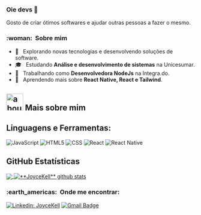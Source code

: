 ### Oie devs 👋

Gosto de criar ótimos softwares e ajudar outras pessoas a fazer o mesmo.

<h3> :woman: &nbsp;Sobre mim </h3>

- 🤔 &nbsp; Explorando novas tecnologias e desenvolvendo soluções de software.
- 🎓 &nbsp; Estudando **Análise e desenvolvimento de sistemas** na Unicesumar.
- 💼 &nbsp; Trabalhando como **Desenvolvedora NodeJs** na Integra.do.
- 🌱 &nbsp; Aprendendo mais sobre **React Native, React e Tailwind**.


## <img width="45" alt="about" src="https://raw.github.com/elizarov/elizarov/master/about.png"> Mais sobre mim


## **Linguagens e Ferramentas:**  

![JavaScript](https://img.shields.io/badge/-JavaScript-333333?style=flat&logo=javascript)
![HTML5](https://img.shields.io/badge/-HTML5-333333?style=flat&logo=HTML5)
![CSS](https://img.shields.io/badge/-CSS-333333?style=flat&logo=CSS3&logoColor=1572B6)
![React](https://img.shields.io/badge/-React-333333?style=flat&logo=react)
![React Native](https://img.shields.io/badge/-React%20Native-333333?style=flat&logo=react)


## **GitHub Estatísticas**

<a href="https://github.com/JoyceKell">
  <img align="center" src="https://github-readme-stats.vercel.app/api/top-langs/?username=JoyceKell&theme=dracula&hide_langs_below=1" />
</a>

<a href="https://github.com/JoyceKell">
 <img align="center" src="https://github-readme-stats.vercel.app/api?username=JoyceKell&show_icons=true&theme=dracula&line_height=27" alt="**JoyceKell** github stats"/>
</a>

<h3> :earth_americas: &nbsp;Onde me encontrar: </h3> 

[![Linkedin: JoyceKell](https://img.shields.io/badge/-JoyceKell-blue?style=flat-square&logo=Linkedin&logoColor=white&link=https://www.linkedin.com/in/joyce-kelly-3985951a3/)](https://www.linkedin.com/in/joyce-kelly-3985951a3/)
[![Gmail Badge](https://img.shields.io/badge/-joyccekelly5.0@gmail.com-006bed?style=flat-square&logo=Gmail&logoColor=white&link=mailto:joyccekelly5.0@gmail.com)](mailto:joyccekelly5.0@gmail.com)
